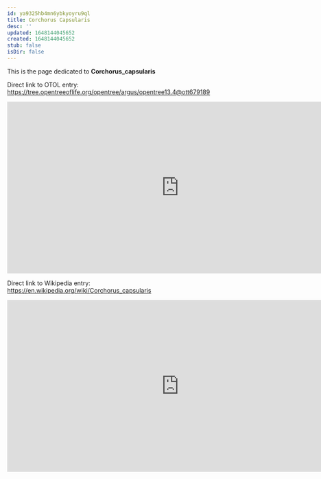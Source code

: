 ```yaml
---
id: ya9325hb4mn6ybkyoyru9ql
title: Corchorus Capsularis
desc: ''
updated: 1648144045652
created: 1648144045652
stub: false
isDir: false
---
```

This is the page dedicated to **Corchorus_capsularis**


Direct link to OTOL entry: https://tree.opentreeoflife.org/opentree/argus/opentree13.4@ott679189



<html>
    <body>
    <iframe src="https://tree.opentreeoflife.org/opentree/argus/opentree13.4@ott679189"
    width="800" height="400" frameborder="0" allowfullscreen> </iframe>
    </body>
</html>
    


Direct link to Wikipedia entry: https://en.wikipedia.org/wiki/Corchorus_capsularis



<html>
    <body>
    <iframe src="https://en.wikipedia.org/wiki/Corchorus_capsularis"
    width="800" height="400" frameborder="0" allowfullscreen> </iframe>
    </body>
</html>
    
